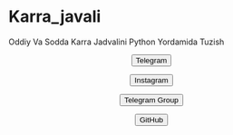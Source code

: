 # Karra_javali
Oddiy Va Sodda Karra Jadvalini Python Yordamida Tuzish
<p align='center'>  
<a href='https://t.me/darkhacker_66'><button id="telegram" type='button' title="My Telegram Accaunt">Telegram</button></a>
  </p>
  <p align='center'>
  <a href='https://www.instagram.com/crysis_66'><button id="instagram" title="My Instagram Accaunt">Instagram</button></a>
    </p>
    <p align='center'>
      <a href="https://t.me/FR13NDS_CYBER">
<button type="button" title="My Telegram Group">Telegram Group</button>
</a>     
</p>
<p align='center'>
  <a href="https://github.com/darkhacker66/hello-world">
  <button type="button" title="My GitHub Accaunt">GitHub
    </button>
    </a>
